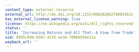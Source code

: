```yaml
---
content_type: external-resource
external_url: http://dx.doi.org/10.1257/000282802760015621
has_external_license_warning: true
license: https://en.wikipedia.org/wiki/All_rights_reserved
status: ''
title: 'Increasing Returns and All That: A View from Trade'
uid: 89d5c9d4-b50c-4135-ae34-78966938e11a
wayback_url: ''
---
```

